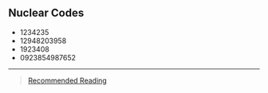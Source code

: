 ## Nuclear Codes

- 1234235
- 12948203958
- 1923408
- 0923854987652

---
> [Recommended Reading](https://en.wikipedia.org/wiki/Dr._Strangelove)


